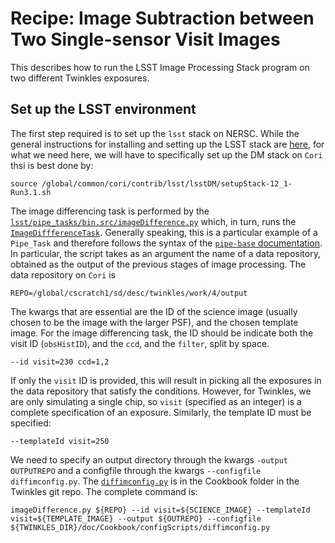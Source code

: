 # Recipe: Image Subtraction between Two Single-sensor Visit Images

This describes how to run the LSST Image Processing Stack program on two different Twinkles exposures. 

## Set up the LSST environment
The first step required is to set up the `lsst` stack on NERSC. While the general instructions for installing and setting up the LSST stack are [here](https://pipelines.lsst.io/install/index.html), for what we need here, we will have to specifically set up the DM stack on `Cori` thsi is best done by:
```
source /global/common/cori/contrib/lsst/lsstDM/setupStack-12_1-Run3.1.sh
```

The image differencing task is performed by the [`lsst/pipe_tasks/bin.src/imageDifference.py`](https://github.com/lsst/pipe_tasks/blob/master/bin.src/imageDifference.py) which, in turn, runs the [`ImageDiffferenceTask`](https://github.com/lsst/pipe_tasks/blob/master/python/lsst/pipe/tasks/imageDifference.py#L48). Generally speaking, this is a particular example of a `Pipe_Task` and therefore follows the syntax of the [`pipe-base` documentation](https://lsst-web.ncsa.illinois.edu/doxygen/x_masterDoxyDoc/pipe_base.html). In particular, the script takes as an argument the name of a data repository, obtained as the output of the previous stages of image processing. The data repository on `Cori` is
```
REPO=/global/cscratch1/sd/desc/twinkles/work/4/output
```
The kwargs that are essential are the ID of the science image (usually chosen to be the image with the larger PSF), and the chosen template image. For the image differencing task, the ID should be indicate both the visit ID (`obsHistID`), and the `ccd`, and the `filter`, split by space.
```
--id visit=230 ccd=1,2
```
If only the `visit` ID is provided, this will result in picking all the exposures in the data repository that satisfy the conditions. However, for Twinkles, we are only simulating a single chip, so `visit` (specified as an integer) is a complete specification of an exposure. Similarly, the template ID must be specified:
```
--templateId visit=250
```
We need to specify an output directory through the kwargs  `-output OUTPUTREPO` and a configfile through
the kwargs `--configfile diffimconfig.py`.  The [`diffimconfig.py`](configScripts/diffimconfig.py) is in the Cookbook folder in the Twinkles git repo. The complete command is:

```
imageDifference.py ${REPO} --id visit=${SCIENCE_IMAGE} --templateId visit=${TEMPLATE_IMAGE} --output ${OUTREPO} --configfile ${TWINKLES_DIR}/doc/Cookbook/configScripts/diffimconfig.py
```

 

